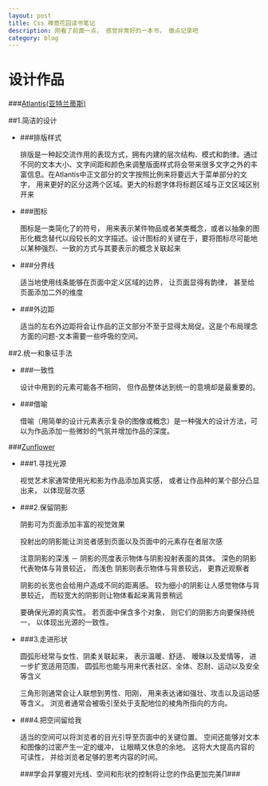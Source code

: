 ```yaml
---
layout: post
title: Css 禅意花园读书笔记
description: 刚看了前面一点， 感觉非常好的一本书， 做点记录吧
category: blog
---
```


设计作品
================================================================

###[Atlantis(亚特兰蒂斯)](http://www.csszengarden.com/028)

##1.简洁的设计

* ###排版样式

    排版是一种起交流作用的表现方式，拥有内建的层次结构、模式和韵律。通过不同的文本大小、文字间距和颜色来调整版面样式将会带来很多文字之外的丰富信息。在Atlantis中正文部分的文字按照比例来将要远大于菜单部分的文字， 用来更好的区分这两个区域。更大的标题字体将标题区域与正文区域区别开来

* ###图标

    图标是一类简化了的符号， 用来表示某件物品或者某类概念，或者以抽象的图形化概念替代以段较长的文字描述。设计图标的关键在于，要将图标尽可能地以某种强烈、一致的方式与其要表示的概念关联起来

* ###分界线

    适当地使用线条能够在页面中定义区域的边界， 让页面显得有韵律， 甚至给页面添加二外的维度

* ###外边距

    适当的左右外边距将会让作品的正文部分不至于显得太局促。这是个布局理念方面的问题-文本需要一些呼吸的空间。

##2.统一和象征手法

* ###一致性

    设计中用到的元素可能各不相同， 但作品整体达到统一的意境却是最重要的。

* ###借喻

    借喻（用简单的设计元素表示复杂的图像或概念）是一种强大的设计方法，可以为作品添加一些微妙的气氛并增加作品的深度。


###[Zunflower](http://www.csszengarden.com/?cssfile=026/026.css)

* ###1.寻找光源

    视觉艺术家通常使用光和影为作品添加真实感， 或者让作品种的某个部分凸显出来， 以体现层次感

* ###2.保留阴影

    阴影可为页面添加丰富的视觉效果

    投射出的阴影能让浏览者感到页面以及页面中的元素存在者层次感

    注意阴影的深浅 － 阴影的亮度表示物体与阴影投射表面的具体。 深色的阴影代表物体与背景较近， 而浅色 阴影则表示物体与背景较远， 更靠近观察者

    阴影的长宽也会给用户造成不同的距离感。 较为细小的阴影让人感觉物体与背景较近， 而较宽大的阴影则让物体看起来离背景稍远

    要确保光源的真实性。 若页面中保含多个对象， 则它们的阴影方向要保持统一， 以体现出光源的一致性。 

* ###3.走进形状

    圆弧形经常与女性、阴柔关联起来， 表示温暖、舒适、 暧昧以及爱情等， 进一步扩宽适用范围， 圆弧形也能与用来代表社区、全体、忍耐、运动以及安全等含义

    三角形则通常会让人联想到男性、阳刚， 用来表达诸如强壮、攻击以及运动感等含义。 浏览者通常会被吸引至处于支配地位的棱角所指向的方向。

* ###4.把空间留给我

    适当的空间可以将浏览者的目光引导至页面中的关键位置。 空间还能够对文本和图像的过密产生一定的缓冲， 让眼睛又休息的余地。 这将大大提高内容的可读性， 并给浏览者足够的思考内容的时间。

    ###学会并掌握对光线、空间和形状的控制将让您的作品更加完美∏###



